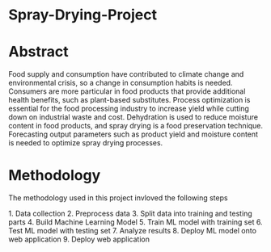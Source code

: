 # Spray-Drying-Project

# Abstract
<p>
Food supply and consumption have contributed to climate change and environmental crisis, so a change in consumption habits is needed. Consumers are more particular in food products that provide additional health benefits, such as plant-based substitutes. Process optimization is essential for the food processing industry to increase yield while cutting down on industrial waste and cost. Dehydration is used to reduce moisture content in food products, and spray drying is a food preservation technique. Forecasting output parameters such as product yield and moisture content is needed to optimize spray drying processes.
</p>

# Methodology
<p>
The methodology used in this project invloved the following steps
</p>
1. Data collection
2. Preprocess data
3. Split data into training and testing parts
4. Build Machine Learning Model
5. Train ML model with training set
6. Test ML model with testing set
7. Analyze results
8. Deploy ML model onto web application
9. Deploy web application






